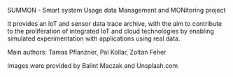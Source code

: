 SUMMON - Smart system Usage data Management and MONitoring project

It provides an IoT and sensor data trace archive, with the aim to contribute to the proliferation of integrated IoT and cloud technologies by enabling simulated experimentation with applications using real data.

Main authors: Tamas Pflanzner, Pal Kollar, Zoltan Feher

Images were provided by Balint Maczak and Unsplash.com
